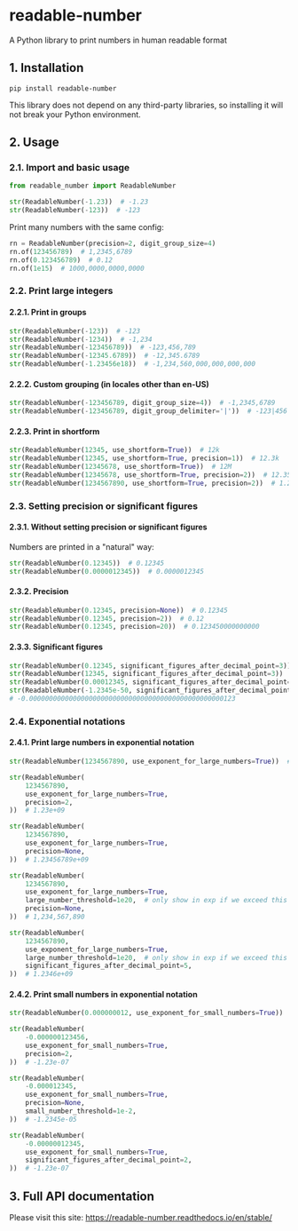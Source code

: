 # readable-number

A Python library to print numbers in human readable format

## 1. Installation

```
pip install readable-number
```

This library does not depend on any third-party libraries, so installing it will not break your Python environment.

## 2. Usage

### 2.1. Import and basic usage

```python
from readable_number import ReadableNumber

str(ReadableNumber(-1.23))  # -1.23
str(ReadableNumber(-123))  # -123
```

Print many numbers with the same config:

```python
rn = ReadableNumber(precision=2, digit_group_size=4)
rn.of(123456789)  # 1,2345,6789
rn.of(0.123456789)  # 0.12
rn.of(1e15)  # 1000,0000,0000,0000
```

### 2.2. Print large integers

#### 2.2.1. Print in groups

```python
str(ReadableNumber(-123))  # -123
str(ReadableNumber(-1234))  # -1,234
str(ReadableNumber(-123456789))  # -123,456,789
str(ReadableNumber(-12345.6789))  # -12,345.6789
str(ReadableNumber(-1.23456e18))  # -1,234,560,000,000,000,000
```

#### 2.2.2. Custom grouping (in locales other than en-US)

```python
str(ReadableNumber(-123456789, digit_group_size=4))  # -1,2345,6789
str(ReadableNumber(-123456789, digit_group_delimiter='|'))  # -123|456|789
```

#### 2.2.3. Print in shortform

```python
str(ReadableNumber(12345, use_shortform=True))  # 12k
str(ReadableNumber(12345, use_shortform=True, precision=1))  # 12.3k
str(ReadableNumber(12345678, use_shortform=True))  # 12M
str(ReadableNumber(12345678, use_shortform=True, precision=2))  # 12.35M
str(ReadableNumber(1234567890, use_shortform=True, precision=2))  # 1.23B
```

### 2.3. Setting precision or significant figures

#### 2.3.1. Without setting precision or significant figures

Numbers are printed in a "natural" way:

```python
str(ReadableNumber(0.12345))  # 0.12345
str(ReadableNumber(0.0000012345))  # 0.0000012345
```

#### 2.3.2. Precision

```python
str(ReadableNumber(0.12345, precision=None))  # 0.12345
str(ReadableNumber(0.12345, precision=2))  # 0.12
str(ReadableNumber(0.12345, precision=20))  # 0.123450000000000
```

#### 2.3.3. Significant figures

```python
str(ReadableNumber(0.12345, significant_figures_after_decimal_point=3))  # 0.123
str(ReadableNumber(12345, significant_figures_after_decimal_point=3))  # 12,345
str(ReadableNumber(0.00012345, significant_figures_after_decimal_point=3))  # 0.000123
str(ReadableNumber(-1.2345e-50, significant_figures_after_decimal_point=3))
# -0.0000000000000000000000000000000000000000000000000123
```

### 2.4. Exponential notations

#### 2.4.1. Print large numbers in exponential notation

```python
str(ReadableNumber(1234567890, use_exponent_for_large_numbers=True))  # 1.234568e+09

str(ReadableNumber(
    1234567890,
    use_exponent_for_large_numbers=True,
    precision=2,
))  # 1.23e+09

str(ReadableNumber(
    1234567890,
    use_exponent_for_large_numbers=True,
    precision=None,
))  # 1.23456789e+09

str(ReadableNumber(
    1234567890,
    use_exponent_for_large_numbers=True,
    large_number_threshold=1e20,  # only show in exp if we exceed this
    precision=None,
))  # 1,234,567,890

str(ReadableNumber(
    1234567890,
    use_exponent_for_large_numbers=True,
    large_number_threshold=1e20,  # only show in exp if we exceed this
    significant_figures_after_decimal_point=5,
))  # 1.2346e+09
```

#### 2.4.2. Print small numbers in exponential notation

```python
str(ReadableNumber(0.000000012, use_exponent_for_small_numbers=True))  # 1.200000e-08

str(ReadableNumber(
    -0.000000123456,
    use_exponent_for_small_numbers=True,
    precision=2,
))  # -1.23e-07

str(ReadableNumber(
    -0.000012345,
    use_exponent_for_small_numbers=True,
    precision=None,
    small_number_threshold=1e-2,
))  # -1.2345e-05

str(ReadableNumber(
    -0.00000012345,
    use_exponent_for_small_numbers=True,
    significant_figures_after_decimal_point=2,
))  # -1.23e-07
```

## 3. Full API documentation

Please visit this site: https://readable-number.readthedocs.io/en/stable/
